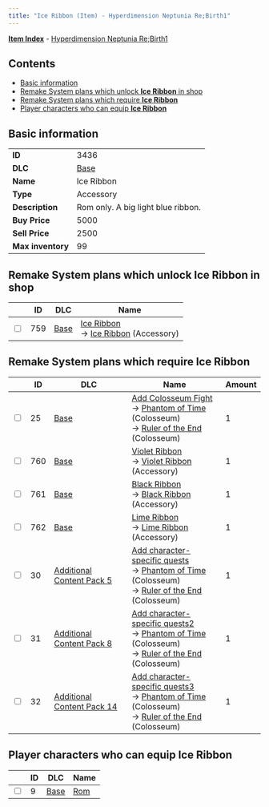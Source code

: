 ```yaml
---
title: "Ice Ribbon (Item) - Hyperdimension Neptunia Re;Birth1"
---
```


[**Item Index**](/neptunia/rb1/item/index.html) - [Hyperdimension Neptunia Re;Birth1](/neptunia/rb1)

## Contents

- [Basic information](#basic-information)
- [Remake System plans which unlock **Ice Ribbon** in shop](#remake-system-plans-which-unlock-ice-ribbon-in-shop)
- [Remake System plans which require **Ice Ribbon**](#remake-system-plans-which-require-ice-ribbon)
- [Player characters who can equip **Ice Ribbon**](#player-characters-who-can-equip-ice-ribbon)

## Basic information

|   |   |
| -- | -- |
| **ID** | 3436 |
| **DLC** | [Base](/neptunia/rb1/dlc/1-base.html) |
| **Name** | Ice Ribbon |
| **Type** | Accessory |
| **Description** | Rom only. A big light blue ribbon. |
| **Buy Price** | 5000 |
| **Sell Price** | 2500 |
| **Max inventory** | 99 |

## Remake System plans which unlock **Ice Ribbon** in shop

|    | ID | DLC | Name |
| -- | -- | --- | ---- |
| <input type="checkbox" id="rb1-remake-1-759" class="trackbox" /> | 759 | [Base](/neptunia/rb1/dlc/1-base.html) | [Ice Ribbon](/neptunia/rb1/remake/1-759-ice-ribbon.html)<br />→ [Ice Ribbon](/neptunia/rb1/item/1-3436-ice-ribbon.html) (Accessory) |

## Remake System plans which require **Ice Ribbon**

|    | ID | DLC | Name | Amount |
| -- | -- | --- | ---- | ------ |
| <input type="checkbox" id="rb1-remake-1-25" class="trackbox" /> | 25 | [Base](/neptunia/rb1/dlc/1-base.html) | [Add Colosseum Fight](/neptunia/rb1/remake/1-25-add-colosseum-fight.html)<br />→ [Phantom of Time](/neptunia/rb1/colosseum/1-2031-phantom-of-time.html) (Colosseum)<br />→ [Ruler of the End](/neptunia/rb1/colosseum/1-2032-ruler-of-the-end.html) (Colosseum) | 1 |
| <input type="checkbox" id="rb1-remake-1-760" class="trackbox" /> | 760 | [Base](/neptunia/rb1/dlc/1-base.html) | [Violet Ribbon](/neptunia/rb1/remake/1-760-violet-ribbon.html)<br />→ [Violet Ribbon](/neptunia/rb1/item/1-3437-violet-ribbon.html) (Accessory) | 1 |
| <input type="checkbox" id="rb1-remake-1-761" class="trackbox" /> | 761 | [Base](/neptunia/rb1/dlc/1-base.html) | [Black Ribbon](/neptunia/rb1/remake/1-761-black-ribbon.html)<br />→ [Black Ribbon](/neptunia/rb1/item/1-3438-black-ribbon.html) (Accessory) | 1 |
| <input type="checkbox" id="rb1-remake-1-762" class="trackbox" /> | 762 | [Base](/neptunia/rb1/dlc/1-base.html) | [Lime Ribbon](/neptunia/rb1/remake/1-762-lime-ribbon.html)<br />→ [Lime Ribbon](/neptunia/rb1/item/1-3439-lime-ribbon.html) (Accessory) | 1 |
| <input type="checkbox" id="rb1-remake-14-30" class="trackbox" /> | 30 | [Additional Content Pack 5](/neptunia/rb1/dlc/14-pack5.html) | [Add character-specific quests](/neptunia/rb1/remake/14-30-add-character-specific-quests.html)<br />→ [Phantom of Time](/neptunia/rb1/colosseum/1-2031-phantom-of-time.html) (Colosseum)<br />→ [Ruler of the End](/neptunia/rb1/colosseum/1-2032-ruler-of-the-end.html) (Colosseum) | 1 |
| <input type="checkbox" id="rb1-remake-17-31" class="trackbox" /> | 31 | [Additional Content Pack 8](/neptunia/rb1/dlc/17-pack8.html) | [Add character-specific quests2](/neptunia/rb1/remake/17-31-add-character-specific-quests2.html)<br />→ [Phantom of Time](/neptunia/rb1/colosseum/1-2031-phantom-of-time.html) (Colosseum)<br />→ [Ruler of the End](/neptunia/rb1/colosseum/1-2032-ruler-of-the-end.html) (Colosseum) | 1 |
| <input type="checkbox" id="rb1-remake-23-32" class="trackbox" /> | 32 | [Additional Content Pack 14](/neptunia/rb1/dlc/23-pack14.html) | [Add character-specific quests3](/neptunia/rb1/remake/23-32-add-character-specific-quests3.html)<br />→ [Phantom of Time](/neptunia/rb1/colosseum/1-2031-phantom-of-time.html) (Colosseum)<br />→ [Ruler of the End](/neptunia/rb1/colosseum/1-2032-ruler-of-the-end.html) (Colosseum) | 1 |

## Player characters who can equip **Ice Ribbon**

|    | ID | DLC | Name |
| -- | -- | --- | ---- |
| <input type="checkbox" id="rb1-player-1-9" class="trackbox" /> | 9 | [Base](/neptunia/rb1/dlc/1-base.html) | [Rom](/neptunia/rb1/player/1-9-rom.html) |